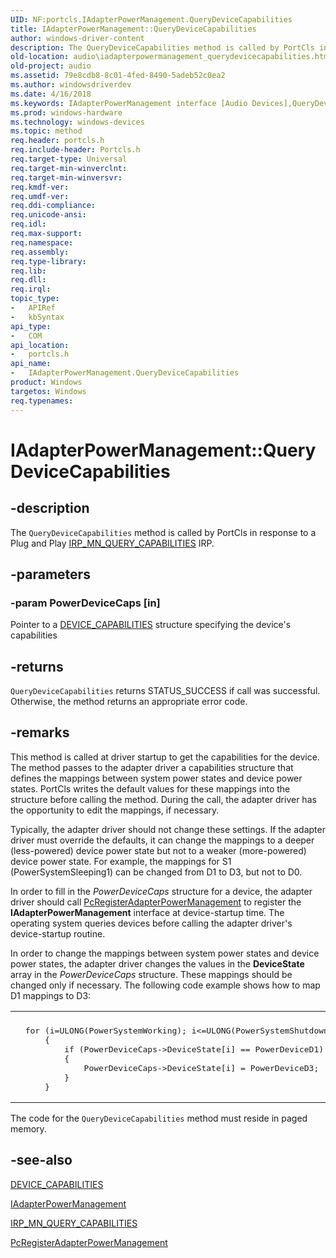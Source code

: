 ```yaml
---
UID: NF:portcls.IAdapterPowerManagement.QueryDeviceCapabilities
title: IAdapterPowerManagement::QueryDeviceCapabilities
author: windows-driver-content
description: The QueryDeviceCapabilities method is called by PortCls in response to a Plug and Play IRP_MN_QUERY_CAPABILITIES IRP.
old-location: audio\iadapterpowermanagement_querydevicecapabilities.htm
old-project: audio
ms.assetid: 79e8cdb8-8c01-4fed-8490-5adeb52c0ea2
ms.author: windowsdriverdev
ms.date: 4/16/2018
ms.keywords: IAdapterPowerManagement interface [Audio Devices],QueryDeviceCapabilities method, IAdapterPowerManagement.QueryDeviceCapabilities, IAdapterPowerManagement::QueryDeviceCapabilities, QueryDeviceCapabilities, QueryDeviceCapabilities method [Audio Devices], QueryDeviceCapabilities method [Audio Devices],IAdapterPowerManagement interface, audio.iadapterpowermanagement_querydevicecapabilities, audmp-routines_e59e3df9-3bfa-4eb0-a7dd-1faa017a48e9.xml, portcls/IAdapterPowerManagement::QueryDeviceCapabilities
ms.prod: windows-hardware
ms.technology: windows-devices
ms.topic: method
req.header: portcls.h
req.include-header: Portcls.h
req.target-type: Universal
req.target-min-winverclnt: 
req.target-min-winversvr: 
req.kmdf-ver: 
req.umdf-ver: 
req.ddi-compliance: 
req.unicode-ansi: 
req.idl: 
req.max-support: 
req.namespace: 
req.assembly: 
req.type-library: 
req.lib: 
req.dll: 
req.irql: 
topic_type:
-	APIRef
-	kbSyntax
api_type:
-	COM
api_location:
-	portcls.h
api_name:
-	IAdapterPowerManagement.QueryDeviceCapabilities
product: Windows
targetos: Windows
req.typenames: 
---
```


# IAdapterPowerManagement::QueryDeviceCapabilities


## -description


The <code>QueryDeviceCapabilities</code> method is called by PortCls in response to a Plug and Play <a href="https://msdn.microsoft.com/library/windows/hardware/ff551664">IRP_MN_QUERY_CAPABILITIES</a> IRP.


## -parameters




### -param PowerDeviceCaps [in]

Pointer to a <a href="https://msdn.microsoft.com/library/windows/hardware/ff543095">DEVICE_CAPABILITIES</a> structure specifying the device's capabilities


## -returns



<code>QueryDeviceCapabilities</code> returns STATUS_SUCCESS if call was successful. Otherwise, the method returns an appropriate error code.




## -remarks



This method is called at driver startup to get the capabilities for the device. The method passes to the adapter driver a capabilities structure that defines the mappings between system power states and device power states. PortCls writes the default values for these mappings into the structure before calling the method. During the call, the adapter driver has the opportunity to edit the mappings, if necessary.

Typically, the adapter driver should not change these settings. If the adapter driver must override the defaults, it can change the mappings to a deeper (less-powered) device power state but not to a weaker (more-powered) device power state. For example, the mappings for S1 (PowerSystemSleeping1) can be changed from D1 to D3, but not to D0.

In order to fill in the <i>PowerDeviceCaps</i> structure for a device, the adapter driver should call <a href="https://msdn.microsoft.com/library/windows/hardware/ff537724">PcRegisterAdapterPowerManagement</a> to register the <b>IAdapterPowerManagement</b> interface at device-startup time. The operating system queries devices before calling the adapter driver's device-startup routine.

In order to change the mappings between system power states and device power states, the adapter driver changes the values in the <b>DeviceState</b> array in the <i>PowerDeviceCaps</i> structure. These mappings should be changed only if necessary. The following code example shows how to map D1 mappings to D3:

<div class="code"><span codelanguage=""><table>
<tr>
<th></th>
</tr>
<tr>
<td>
<pre>  for (i=ULONG(PowerSystemWorking); i&lt;=ULONG(PowerSystemShutdown); i++)
      {
          if (PowerDeviceCaps-&gt;DeviceState[i] == PowerDeviceD1)
          {
              PowerDeviceCaps-&gt;DeviceState[i] = PowerDeviceD3;
          }
      }</pre>
</td>
</tr>
</table></span></div>
The code for the <code>QueryDeviceCapabilities</code> method must reside in paged memory.




## -see-also




<a href="https://msdn.microsoft.com/library/windows/hardware/ff543095">DEVICE_CAPABILITIES</a>



<a href="https://msdn.microsoft.com/library/windows/hardware/ff536485">IAdapterPowerManagement</a>



<a href="https://msdn.microsoft.com/library/windows/hardware/ff551664">IRP_MN_QUERY_CAPABILITIES</a>



<a href="https://msdn.microsoft.com/library/windows/hardware/ff537724">PcRegisterAdapterPowerManagement</a>
 

 

